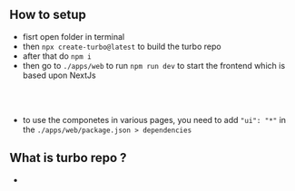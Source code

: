 ## How to setup

- fisrt open folder in terminal
- then `npx create-turbo@latest` to build the turbo repo
- after that do `npm i` 
- then go to `./apps/web` to run `npm run dev` to start the frontend which is based upon NextJs

<br />
<br />

- to use the componetes in various pages, you need to add `"ui": "*"`  in the `./apps/web/package.json > dependencies` 

## What is turbo repo ?

- 